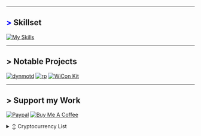 <!-- <img src="https://github.com/ANG13T/ANG13T/blob/master/images/banner.png" width="1000">

[![Typewriter](https://readme-typing-svg.herokuapp.com?font=Orbitron&size=30&duration=4000&pause=500&center=true&random=false&width=1200&lines=I+am+a+programmer;I+am+a+mechatronics+developer;I+am+a+cybersecurity+researcher;I+am+an+aerospace+researcher)](https://git.io/typing-svg)

<p align="center" style="text-decoration:none;"> 
     <a href="https://angelinatsuboi.com/mission" target="_blank"> 『 Mission Statement 』</a>
</p>
-->


---
## <span style="color: blue !important;">&gt;</span> Skillset
[![My Skills](https://skillicons.dev/icons?i=linux,debian,raspberrypi,kali,python,bash,ansible,git,vue,c,cpp,javascript&perline=12)](https://skillicons.dev)

---
## > Notable Projects

[![dynmotd](https://github-readme-stats.vercel.app/api/pin/?username=rtulke&repo=dynmotd&border_color=289BF9&bg_color=0D1117&title_color=C9D1D9&text_color=8B949E&icon_color=289BF9)](https://github.com/tulke/dynmotd)
[![rp](https://github-readme-stats.vercel.app/api/pin/?username=rtulke&repo=rp&border_color=289BF9&bg_color=0D1117&title_color=C9D1D9&text_color=8B949E&icon_color=289BF9)](https://github.com/rtulke/rp)
[![WiCon Kit](https://github-readme-stats.vercel.app/api/pin/?username=ANG13T&repo=ESP8266-WiCon-Kit&border_color=289BF9&bg_color=0D1117&title_color=C9D1D9&text_color=8B949E&icon_color=289BF9)](https://github.com/ANG13T/ESP8266-WiCon-Kit)

---
## > Support my Work
[![Paypal](https://img.shields.io/badge/PayPal-00457C?style=for-the-badge&logo=paypal&logoColor=white)](https://www.paypal.com/paypalme/mirrle)
[![Buy Me A Coffee](https://img.shields.io/badge/BuyMeACoffee-FFDD00?style=for-the-badge)](https://buymeacoffee.com/rtulke)
<details>

  <summary>↕️ <bold>Cryptocurrency List</bold></summary>
 
 <br />

| Currency          | Wallet Address                                                                                               |
|-------------------|--------------------------------------------------------------------------------------------------------------|
| Bitcoin (BTC)     | bc1qqzsrdz8qa3xe2rp7aajrm88fqge9xxs3v8xu4h                                                                   |
| Ethereum (ETH)    | 0x43edF701622F4F1174F322dC8D2f5AbdA642275a                                                                   |
| XRP Ledger (XRP)  | rNKP3PXSstJnhUgUskNKaXWhd7ueiss6Mn                                                                           |
| BNB               | bnb1t49kkmutyvnsc8xv7r5mu9tfu2u66qhcmqaurw                                                                   |
| Monero (XMR)      | 4717EuNPoTrTQsiLdGSDAMAJQcze6mVuE8KmBhL9RFT43Xe2FsxWSQtc5trrfdYPS5aUjB8gJApwURcRmMFdccBCJPfeD8M              |
| Solana (SOL)      | FcrRBcvWsqdVZpS9ZZ6Dt476QA1L95cdh7GqgUGX5RpH                                                                 |

</details>


[Button Shield]: https://img.shields.io/badge/Shield_Buttons-37a779?style=for-the-badge
[Shield]: Types/shield.md
